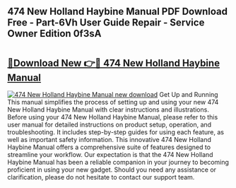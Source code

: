 ## 474 New Holland Haybine Manual PDF Download Free - Part-6Vh User Guide Repair - Service Owner Edition 0f3sA

# <h2><a href="http://bc50867.oget.top/?id=474+New+Holland+Haybine+Manual">🔗Download New 👉🔴 474 New Holland Haybine Manual</a></h2>

[![474 New Holland Haybine Manual new download](https://i.imgur.com/5g1atiW.png)](http://bc50867.oget.top/?id=474+New+Holland+Haybine+Manual)
Get Up and Running This manual simplifies the process of setting up and using your new 474 New Holland Haybine Manual with clear instructions and illustrations. Before using your 474 New Holland Haybine Manual, please refer to this user manual for detailed instructions on product setup, operation, and troubleshooting. It includes step-by-step guides for using each feature, as well as important safety information. This innovative 474 New Holland Haybine Manual offers a comprehensive suite of features designed to streamline your workflow. Our expectation is that the 474 New Holland Haybine Manual has been a reliable companion in your journey to becoming proficient in using your new gadget. Should you need any assistance or clarification, please do not hesitate to contact our support team.
